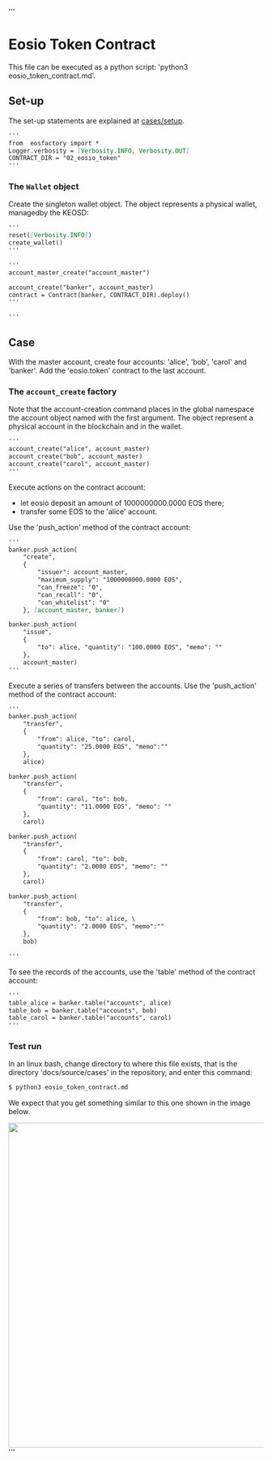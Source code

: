 '''
# Eosio Token Contract

This file can be executed as a python script: 'python3 eosio_token_contract.md'.

## Set-up

The set-up statements are explained at <a href="setup.html">cases/setup</a>.

```md
'''
from  eosfactory import *
Logger.verbosity = [Verbosity.INFO, Verbosity.OUT]
CONTRACT_DIR = "02_eosio_token"
'''
```

### The `Wallet` object

Create the singleton wallet object. The object represents a physical wallet,
managedby  the KEOSD:

```md
'''
reset([Verbosity.INFO])
create_wallet()
'''

'''
account_master_create("account_master")

account_create("banker", account_master)
contract = Contract(banker, CONTRACT_DIR).deploy()
'''

'''
```

## Case

With the master account, create four accounts: 'alice', 'bob', 'carol' and 'banker'. Add the 'eosio.token' contract to the last account.

### The `account_create` factory

Note that the account-creation command places in the global namespace the
account object named with the first argument. The object represent a physical
account in the blockchain and in the wallet.

```md
'''
account_create("alice", account_master)
account_create("bob", account_master)
account_create("carol", account_master)
'''
```

Execute actions on the contract account:

* let eosio deposit an amount of 1000000000.0000 EOS there;
* transfer some EOS to the 'alice' account.

Use the 'push_action' method of the contract account:

```md
'''
banker.push_action(
    "create", 
    {
        "issuer": account_master,
        "maximum_supply": "1000000000.0000 EOS",
        "can_freeze": "0",
        "can_recall": "0",
        "can_whitelist": "0"
    }, [account_master, banker])

banker.push_action(
    "issue",
    {
        "to": alice, "quantity": "100.0000 EOS", "memo": ""
    },
    account_master)
'''
```

Execute a series of transfers between the accounts. Use the 'push_action' 
method of the contract account:

```md
'''
banker.push_action(
    "transfer",
    {
        "from": alice, "to": carol,
        "quantity": "25.0000 EOS", "memo":""
    },
    alice)

banker.push_action(
    "transfer",
    {
        "from": carol, "to": bob, 
        "quantity": "11.0000 EOS", "memo": ""
    },
    carol)

banker.push_action(
    "transfer",
    {
        "from": carol, "to": bob, 
        "quantity": "2.0000 EOS", "memo": ""
    },
    carol)

banker.push_action(
    "transfer",
    {
        "from": bob, "to": alice, \
        "quantity": "2.0000 EOS", "memo":""
    },
    bob)

'''
```

To see the records of the accounts, use the 'table' method of the contract
account:

```md
'''
table_alice = banker.table("accounts", alice)
table_bob = banker.table("accounts", bob)
table_carol = banker.table("accounts", carol)
'''
```

### Test run

In an linux bash, change directory to where this file exists, that is the 
directory 'docs/source/cases' in the repository, and enter this command:

```md
$ python3 eosio_token_contract.md
```

We expect that you get something similar to this one shown in the image below.

<img src="banker.png" 
    onerror="this.src='../../../source/cases/banker.png'" width="640px"/>
'''